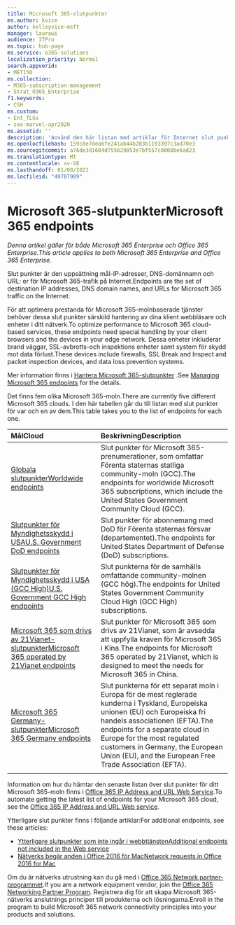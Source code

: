 ```yaml
---
title: Microsoft 365-slutpunkter
ms.author: kvice
author: kelleyvice-msft
manager: laurawi
audience: ITPro
ms.topic: hub-page
ms.service: o365-solutions
localization_priority: Normal
search.appverid:
- MET150
ms.collection:
- M365-subscription-management
- Strat_O365_Enterprise
f1.keywords:
- CSH
ms.custom:
- Ent_TLGs
- seo-marvel-apr2020
ms.assetid: ''
description: 'Använd den här listan med artiklar för Internet slut punkter för de olika Microsoft 365-molnen för mål-IP-adresser och URL: er för Microsoft 365-trafik.'
ms.openlocfilehash: 159c8e7dea6fe241ab44b283b1193397c3ad70e3
ms.sourcegitcommit: a76de3d1604d755b29053e7bf557c0008be6ad23
ms.translationtype: MT
ms.contentlocale: sv-SE
ms.lasthandoff: 01/08/2021
ms.locfileid: "49787909"
---
```

# <a name="microsoft-365-endpoints"></a><span data-ttu-id="d004e-103">Microsoft 365-slutpunkter</span><span class="sxs-lookup"><span data-stu-id="d004e-103">Microsoft 365 endpoints</span></span>

<span data-ttu-id="d004e-104">*Denna artikel gäller för både Microsoft 365 Enterprise och Office 365 Enterprise.*</span><span class="sxs-lookup"><span data-stu-id="d004e-104">*This article applies to both Microsoft 365 Enterprise and Office 365 Enterprise.*</span></span>

<span data-ttu-id="d004e-105">Slut punkter är den uppsättning mål-IP-adresser, DNS-domännamn och URL: er för Microsoft 365-trafik på Internet.</span><span class="sxs-lookup"><span data-stu-id="d004e-105">Endpoints are the set of destination IP addresses, DNS domain names, and URLs for Microsoft 365 traffic on the Internet.</span></span> 

<span data-ttu-id="d004e-106">För att optimera prestanda för Microsoft 365-molnbaserade tjänster behöver dessa slut punkter särskild hantering av dina klient webbläsare och enheter i ditt nätverk.</span><span class="sxs-lookup"><span data-stu-id="d004e-106">To optimize performance to Microsoft 365 cloud-based services, these endpoints need special handling by your client browsers and the devices in your edge network.</span></span> <span data-ttu-id="d004e-107">Dessa enheter inkluderar brand väggar, SSL-avbrotts-och inspektions enheter samt system för skydd mot data förlust.</span><span class="sxs-lookup"><span data-stu-id="d004e-107">These devices include firewalls, SSL Break and Inspect and packet inspection devices, and data loss prevention systems.</span></span>

<span data-ttu-id="d004e-108">Mer information finns i [Hantera Microsoft 365-slutpunkter](managing-office-365-endpoints.md) .</span><span class="sxs-lookup"><span data-stu-id="d004e-108">See [Managing Microsoft 365 endpoints](managing-office-365-endpoints.md) for the details.</span></span>

<span data-ttu-id="d004e-109">Det finns fem olika Microsoft 365-moln.</span><span class="sxs-lookup"><span data-stu-id="d004e-109">There are currently five different Microsoft 365 clouds.</span></span> <span data-ttu-id="d004e-110">I den här tabellen går du till listan med slut punkter för var och en av dem.</span><span class="sxs-lookup"><span data-stu-id="d004e-110">This table takes you to the list of endpoints for each one.</span></span>

| <span data-ttu-id="d004e-111">Mål</span><span class="sxs-lookup"><span data-stu-id="d004e-111">Cloud</span></span> | <span data-ttu-id="d004e-112">Beskrivning</span><span class="sxs-lookup"><span data-stu-id="d004e-112">Description</span></span> |
|:-------|:-----|
| [<span data-ttu-id="d004e-113">Globala slutpunkter</span><span class="sxs-lookup"><span data-stu-id="d004e-113">Worldwide endpoints</span></span>](urls-and-ip-address-ranges.md) | <span data-ttu-id="d004e-114">Slut punkter för Microsoft 365-prenumerationer, som omfattar Förenta staternas statliga community-moln (GCC).</span><span class="sxs-lookup"><span data-stu-id="d004e-114">The endpoints for worldwide Microsoft 365 subscriptions, which include the United States Government Community Cloud (GCC).</span></span> |
| [<span data-ttu-id="d004e-115">Slutpunkter för Myndighetsskydd i USA</span><span class="sxs-lookup"><span data-stu-id="d004e-115">U.S. Government DoD endpoints</span></span>](microsoft-365-u-s-government-dod-endpoints.md) | <span data-ttu-id="d004e-116">Slut punkter för abonnemang med DoD för Förenta staternas försvar (departementet).</span><span class="sxs-lookup"><span data-stu-id="d004e-116">The endpoints for United States Department of Defense (DoD) subscriptions.</span></span> |
| [<span data-ttu-id="d004e-117">Slutpunkter för Myndighetsskydd i USA (GCC High)</span><span class="sxs-lookup"><span data-stu-id="d004e-117">U.S. Government GCC High endpoints</span></span>](microsoft-365-u-s-government-gcc-high-endpoints.md) | <span data-ttu-id="d004e-118">Slut punkterna för de samhälls omfattande community-molnen (GCC hög).</span><span class="sxs-lookup"><span data-stu-id="d004e-118">The endpoints for United States Government Community Cloud High (GCC High) subscriptions.</span></span> |
| [<span data-ttu-id="d004e-119">Microsoft 365 som drivs av 21Vianet-slutpunkter</span><span class="sxs-lookup"><span data-stu-id="d004e-119">Microsoft 365 operated by 21Vianet endpoints</span></span>](urls-and-ip-address-ranges-21vianet.md) | <span data-ttu-id="d004e-120">Slut punkter för Microsoft 365 som drivs av 21Vianet, som är avsedda att uppfylla kraven för Microsoft 365 i Kina.</span><span class="sxs-lookup"><span data-stu-id="d004e-120">The endpoints for Microsoft 365 operated by 21Vianet, which is designed to meet the needs for Microsoft 365 in China.</span></span> |
| [<span data-ttu-id="d004e-121">Microsoft 365 Germany-slutpunkter</span><span class="sxs-lookup"><span data-stu-id="d004e-121">Microsoft 365 Germany endpoints</span></span>](microsoft-365-germany-endpoints.md) | <span data-ttu-id="d004e-122">Slut punkterna för ett separat moln i Europa för de mest reglerade kunderna i Tyskland, Europeiska unionen (EU) och Europeiska fri handels associationen (EFTA).</span><span class="sxs-lookup"><span data-stu-id="d004e-122">The endpoints for a separate cloud in Europe for the most regulated customers in Germany, the European Union (EU), and the European Free Trade Association (EFTA).</span></span> |
|||

<span data-ttu-id="d004e-123">Information om hur du hämtar den senaste listan över slut punkter för ditt Microsoft 365-moln finns i [Office 365 IP Address and URL Web Service](microsoft-365-ip-web-service.md).</span><span class="sxs-lookup"><span data-stu-id="d004e-123">To automate getting the latest list of endpoints for your Microsoft 365 cloud, see the [Office 365 IP Address and URL Web service](microsoft-365-ip-web-service.md).</span></span>

<span data-ttu-id="d004e-124">Ytterligare slut punkter finns i följande artiklar:</span><span class="sxs-lookup"><span data-stu-id="d004e-124">For additional endpoints, see these articles:</span></span>

- [<span data-ttu-id="d004e-125">Ytterligare slutpunkter som inte ingår i webbtjänsten</span><span class="sxs-lookup"><span data-stu-id="d004e-125">Additional endpoints not included in the Web service</span></span>](additional-office365-ip-addresses-and-urls.md)
- [<span data-ttu-id="d004e-126">Nätverks begär anden i Office 2016 för Mac</span><span class="sxs-lookup"><span data-stu-id="d004e-126">Network requests in Office 2016 for Mac</span></span>](network-requests-in-office-2016-for-mac.md)

<span data-ttu-id="d004e-127">Om du är nätverks utrustning kan du gå med i [Office 365 Network partner-programmet](microsoft-365-networking-partner-program.md).</span><span class="sxs-lookup"><span data-stu-id="d004e-127">If you are a network equipment vendor, join the [Office 365 Networking Partner Program](microsoft-365-networking-partner-program.md).</span></span> <span data-ttu-id="d004e-128">Registrera dig för att skapa Microsoft 365-nätverks anslutnings principer till produkterna och lösningarna.</span><span class="sxs-lookup"><span data-stu-id="d004e-128">Enroll in the program to build Microsoft 365 network connectivity principles into your products and solutions.</span></span> 
